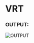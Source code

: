# VRT
### OUTPUT:
![OUTPUT](https://github.com/Jeevapriya14/VR/assets/121003043/a6bdd263-ac75-4697-a036-db2c1671bf2f)
